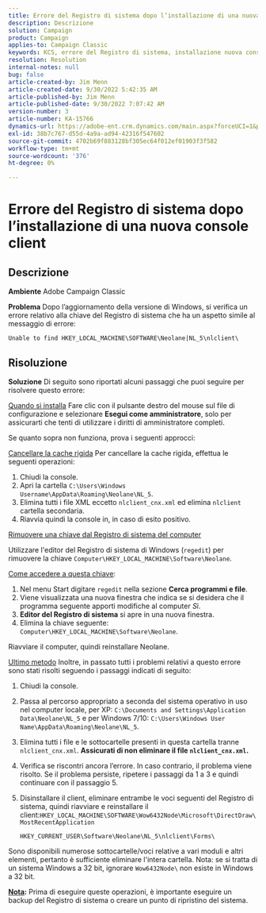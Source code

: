 ```yaml
---
title: Errore del Registro di sistema dopo l’installazione di una nuova console client
description: Descrizione
solution: Campaign
product: Campaign
applies-to: Campaign Classic
keywords: KCS, errore del Registro di sistema, installazione nuova console client, Adobe Campaign Classic, risoluzione dei problemi, cancellazione della cache, regedit, chiave del Registro di sistema
resolution: Resolution
internal-notes: null
bug: false
article-created-by: Jim Menn
article-created-date: 9/30/2022 5:42:35 AM
article-published-by: Jim Menn
article-published-date: 9/30/2022 7:07:42 AM
version-number: 3
article-number: KA-15766
dynamics-url: https://adobe-ent.crm.dynamics.com/main.aspx?forceUCI=1&pagetype=entityrecord&etn=knowledgearticle&id=d210f2ad-8240-ed11-9db1-0022480866ad
exl-id: 38b7c767-d55d-4a9a-ad94-42316f547602
source-git-commit: 4702b69f883128bf305ec64f012ef01903f3f582
workflow-type: tm+mt
source-wordcount: '376'
ht-degree: 0%

---
```


# Errore del Registro di sistema dopo l’installazione di una nuova console client

## Descrizione


<b>Ambiente</b>
Adobe Campaign Classic

<b>Problema</b>
Dopo l’aggiornamento della versione di Windows, si verifica un errore relativo alla chiave del Registro di sistema che ha un aspetto simile al messaggio di errore:


```
Unable to find HKEY_LOCAL_MACHINE\SOFTWARE\Neolane|NL_5\nlclient\
```



## Risoluzione


<b>Soluzione</b>
Di seguito sono riportati alcuni passaggi che puoi seguire per risolvere questo errore:

<u>Quando si installa</u>
Fare clic con il pulsante destro del mouse sul file di configurazione e selezionare <b>Esegui come amministratore</b>, solo per assicurarti che tenti di utilizzare i diritti di amministratore completi.

Se quanto sopra non funziona, prova i seguenti approcci:

<u>Cancellare la cache rigida</u>
Per cancellare la cache rigida, effettua le seguenti operazioni:

1. Chiudi la console.
2. Apri la cartella `C:\Users\Windows Username\AppData\Roaming\Neolane\NL_5`.
3. Elimina tutti i file XML eccetto `nlclient_cnx.xml` ed elimina `nlclient` cartella secondaria.
4. Riavvia quindi la console in, in caso di esito positivo.


<u>Rimuovere una chiave dal Registro di sistema del computer</u>

Utilizzare l&#39;editor del Registro di sistema di Windows (`regedit`) per rimuovere la chiave `Computer\HKEY_LOCAL_MACHINE\Software\Neolane`.

<u>Come accedere a questa chiave</u>:

1. Nel menu Start digitare `regedit` nella sezione <b>Cerca programmi e file</b>.
2. Viene visualizzata una nuova finestra che indica se si desidera che il programma seguente apporti modifiche al computer *Sì*.
3. <b>Editor del Registro di sistema</b> si apre in una nuova finestra.
4. Elimina la chiave seguente: `Computer\HKEY_LOCAL_MACHINE\Software\Neolane`.


Riavviare il computer, quindi reinstallare Neolane.

<u>Ultimo metodo</u>
Inoltre, in passato tutti i problemi relativi a questo errore sono stati risolti seguendo i passaggi indicati di seguito:

1. Chiudi la console.
2. Passa al percorso appropriato a seconda del sistema operativo in uso nel computer locale, per XP: `C:\Documents and Settings\Application Data\Neolane\NL_5` e per Windows 7/10: `C:\Users\Windows User Name\AppData\Roaming\Neolane\NL_5`.
3. Elimina tutti i file e le sottocartelle presenti in questa cartella tranne `nlclient_cnx.xml`. <b>Assicurati di non eliminare il file `nlclient_cnx.xml`.</b>
4. Verifica se riscontri ancora l’errore. In caso contrario, il problema viene risolto. Se il problema persiste, ripetere i passaggi da 1 a 3 e quindi continuare con il passaggio 5.
5. Disinstallare il client, eliminare entrambe le voci seguenti del Registro di sistema, quindi riavviare e reinstallare il client:`HKEY_LOCAL_MACHINE\SOFTWARE\Wow6432Node\Microsoft\DirectDraw\MostRecentApplication`

   `HKEY_CURRENT_USER\Software\Neolane\NL_5\nlclient\Forms\`


Sono disponibili numerose sottocartelle/voci relative a vari moduli e altri elementi, pertanto è sufficiente eliminare l&#39;intera cartella.
Nota: se si tratta di un sistema Windows a 32 bit, ignorare `Wow6432Node\` non esiste in Windows a 32 bit.

<u><b>Nota</b></u><b>:</b> Prima di eseguire queste operazioni, è importante eseguire un backup del Registro di sistema o creare un punto di ripristino del sistema.
